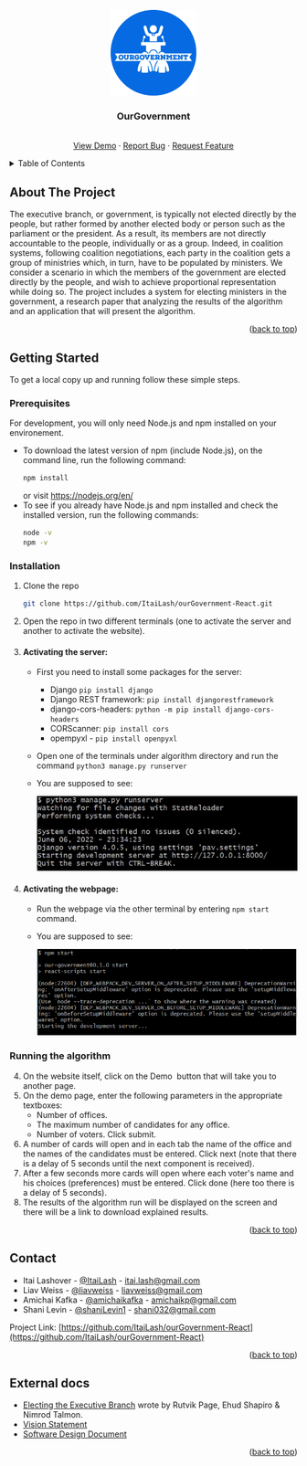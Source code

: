 <div id="top"></div>

<br />
<div align="center">
  <a href="https://github.com/ItaiLash/ourGovernment-React.git">
    <img src="https://github.com/ItaiLash/ourGovernment-React/blob/main/src/img/logo.png" alt="Logo" width="150" height="150">
  </a>

  <h3 align="center">OurGovernment</h3>
  <p align="center">
    <br />
    <a href="#">View Demo</a>
    ·
    <a href="#">Report Bug</a>
    ·
    <a href="#">Request Feature</a>
  </p>
</div>



<!-- TABLE OF CONTENTS -->
<details>
  <summary>Table of Contents</summary>
  <ol>
    <li>
      <a href="#about-the-project">About The Project</a>
    </li>
    <li>
      <a href="#getting-started">Getting Started</a>
      <ul>
        <li><a href="#prerequisites">Prerequisites</a></li>
        <li><a href="#installation">Installation</a></li>
        <li><a href="#running-the-algorithm">Running the algorithm</a></li>
      </ul>
    </li>
    <li><a href="#usage">Usage</a></li>
    <li><a href="#roadmap">Roadmap</a></li>
    <li><a href="#contributing">Contributing</a></li>
    <li><a href="#license">License</a></li>
    <li><a href="#contact">Contact</a></li>
    <li><a href="#acknowledgments">Acknowledgments</a></li>
     <li><a href="#external-docs">External docs</a></li>

  </ol>
</details>

<!-- ABOUT THE PROJECT -->
## About The Project

The executive branch, or government, is typically not elected directly by the people, but rather formed by another elected body or person such as the parliament or the president. 
As a result, its members are not directly accountable to the people, individually or as a group.
Indeed, in coalition systems, following coalition negotiations, each party in the coalition gets a group of ministries which, in turn, have to be populated by ministers.
We consider a scenario in which the members of the government are elected directly by the people, and wish to achieve proportional representation while doing so.
The project includes a system for electing ministers in the government, a research paper that analyzing the results of the algorithm and an application that will present the algorithm.

<p align="right">(<a href="#top">back to top</a>)</p>

<!-- GETTING STARTED -->
## Getting Started

To get a local copy up and running follow these simple steps.

### Prerequisites

For development, you will only need Node.js and npm installed on your environement. 
* To download the latest version of npm (include Node.js), on the command line, run the following command:
  ```sh
  npm install
  ```
  or visit https://nodejs.org/en/
* To see if you already have Node.js and npm installed and check the installed version, run the following commands:
  ```sh
  node -v
  npm -v
  ```
  
### Installation

1. Clone the repo
   ```sh
   git clone https://github.com/ItaiLash/ourGovernment-React.git
   ```
2. Open the repo in two different terminals (one to activate the server and another to activate the website).
3. #### Activating the server:
   - First you need to install some packages for the server:
     - Django `pip install django`
     - Django REST framework: `pip install djangorestframework`
     - django-cors-headers: `python -m pip install django-cors-headers`
     - CORScanner: `pip install cors`
     - opempyxl - `pip install openpyxl`
   - Open one of the terminals under algorithm directory and run the command `python3 manage.py runserver`
   - You are supposed to see:
   
     ![runserver](https://github.com/ItaiLash/ourGovernment-React/blob/main/public/runserver.jpeg)
     
  
4. #### Activating the webpage:
   - Run the webpage via the other terminal by entering `npm start` command.
   - You are supposed to see:
  
     ![npmstart](https://github.com/ItaiLash/ourGovernment-React/blob/main/public/npmstart.jpeg)
  

### Running the algorithm
4. On the website itself, click on the Demo  button that will take you to another page.
5. On the demo page, enter the following parameters in the appropriate textboxes: 
   - Number of offices.
   - The maximum number of candidates for any office.
   - Number of voters. Click submit.
7. A number of cards will open and in each tab the name of the office and the names of the candidates must be entered. Click next (note that there is a delay of 5 seconds until the next component is received).
8. After a few seconds more cards will open where each voter's name and his choices (preferences) must be entered. Click done (here too there is a delay of 5 seconds).
9. The results of the algorithm run will be displayed on the screen and there will be a link to download explained results.

<p align="right">(<a href="#top">back to top</a>)</p>




<!-- CONTACT -->
## Contact

* Itai Lashover - [@ItaiLash](https://github.com/ItaiLash) - itai.lash@gmail.com
* Liav Weiss - [@liavweiss](https://github.com/liavweiss) - liavweiss@gmail.com
* Amichai Kafka - [@amichaikafka](https://github.com/amichaikafka) - amichaikp@gmail.com
* Shani Levin - [@shaniLevin1](https://github.com/shaniLevin1) - shani032@gmail.com


Project Link: [https://github.com/ItaiLash/ourGovernment-React](https://github.com/ItaiLash/ourGovernment-React)

<p align="right">(<a href="#top">back to top</a>)</p>

<!-- EXTERNAL DOCSS -->
## External docs
* [Electing the Executive Branch](https://github.com/ItaiLash/ourGovernment-React/blob/main/docs/Electing%20the%20Executive%20Branch.pdf)  wrote by Rutvik Page, Ehud Shapiro & Nimrod Talmon.
* [Vision Statement](https://github.com/ItaiLash/ourGovernment-React/blob/main/docs/Vision%20Statement%20OurGovernment.pdf)
* [Software Design Document](https://github.com/ItaiLash/ourGovernment-React/blob/main/docs/Software%20Design%20Document%20OurGovernment.pdf)

<p align="right">(<a href="#top">back to top</a>)</p>

